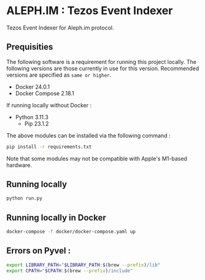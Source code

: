 # ALEPH.IM : Tezos Event Indexer

Tezos Event Indexer for Aleph.im protocol.

## Prequisities

The following software is a requirement for running this project locally.
The following versions are those currently in use for this version.
Recommended versions are specified as `same or higher`.

- Docker 24.0.1
- Docker Compose 2.18.1

If running locally without Docker :

- Python 3.11.3
    - Pip 23.1.2

The above modules can be installed via the following command :

```bash
pip install -r requirements.txt
```

Note that some modules may not be compatible with Apple's M1-based hardware.

## Running locally

```bash
python run.py
```

## Running locally in Docker

```bash
docker-compose -f docker/docker-compose.yaml up
```

## Errors on Pyvel :

```bash
export LIBRARY_PATH="$LIBRARY_PATH:$(brew --prefix)/lib"
export CPATH="$CPATH:$(brew --prefix)/include"
```